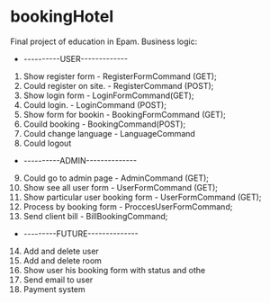# bookingHotel
Final project of education in Epam.
Business logic:
- ----------USER-------------
1. Show register form - RegisterFormCommand (GET);
2. Could register on site. - RegisterCommand (POST);
3. Show login form - LoginFormCommand(GET);
4. Could login. - LoginCommand (POST);
5. Show form for bookin - BookingFormCommand (GET);
6. Couild booking - BookingCommand(POST);
7. Could change language - LanguageCommand
8. Could logout
- ----------ADMIN--------------
9.  Could go to admin page - AdminCommand (GET);
10. Show see all user form - UserFormCommand (GET);
11. Show particular user booking form - UserFormCommand (GET); 
12. Process by booking form - ProccesUserFormCommand;
13. Send client bill - BillBookingCommand;
- ---------FUTURE--------------
14. Add and delete user 
15. Add and delete room
16. Show user his booking form with status and othe
17. Send email to user 
18. Payment system
